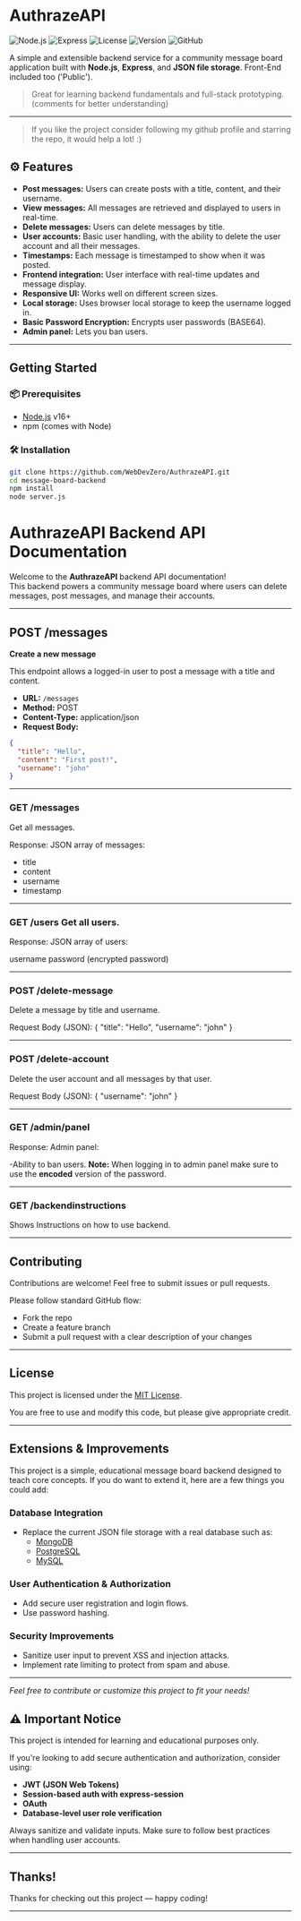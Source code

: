 # AuthrazeAPI

![Node.js](https://img.shields.io/badge/Node.js-16.x-brightgreen.svg?logo=node.js)
![Express](https://img.shields.io/badge/Express.js-Backend-lightgrey.svg?logo=express)
![License](https://img.shields.io/badge/License-MIT-blue.svg)
![Version](https://img.shields.io/badge/version-1.4.0-green)
![GitHub](https://img.shields.io/badge/GitHub-181717?style=flat&logo=github&logoColor=white)


A simple and extensible backend service for a community message board application built with **Node.js**, **Express**, and **JSON file storage**. Front-End included too ('Public').

>  Great for learning backend fundamentals and full-stack prototyping. (comments for better understanding)

---

> If you like the project consider following my github profile and starring the repo, it would help a lot! :)


## ⚙ Features

- **Post messages:** Users can create posts with a title, content, and their username.
- **View messages:** All messages are retrieved and displayed to users in real-time.
- **Delete messages:** Users can delete messages by title.
- **User accounts:** Basic user handling, with the ability to delete the user account and all their messages.
- **Timestamps:** Each message is timestamped to show when it was posted.
- **Frontend integration:** User interface with real-time updates and message display.
- **Responsive UI:** Works well on different screen sizes.
- **Local storage:** Uses browser local storage to keep the username logged in.
- **Basic Password Encryption:** Encrypts user passwords (BASE64).
- **Admin panel:** Lets you ban users.

---

##  Getting Started

### 📦 Prerequisites

- [Node.js](https://nodejs.org/) v16+
- npm (comes with Node)

### 🛠️ Installation

```bash
git clone https://github.com/WebDevZero/AuthrazeAPI.git
cd message-board-backend
npm install
node server.js
```
# AuthrazeAPI Backend API Documentation

Welcome to the **AuthrazeAPI** backend API documentation!  
This backend powers a community message board where users can delete messages, post messages, and manage their accounts.

---

##  POST /messages  
**Create a new message**

This endpoint allows a logged-in user to post a message with a title and content.

- **URL:** `/messages`  
- **Method:** POST  
- **Content-Type:** application/json  
- **Request Body:**  
```json
{
  "title": "Hello",
  "content": "First post!",
  "username": "john"
}
```


---

###  GET /messages
Get all messages.

Response: JSON array of messages:
- title
- content
- username
- timestamp

---

###  GET /users Get all users.

Response: JSON array of users:

username
password (encrypted password)

---

###  POST /delete-message
Delete a message by title and username.

Request Body (JSON):
{
  "title": "Hello",
  "username": "john"
}

---

###  POST /delete-account
Delete the user account and all messages by that user.

Request Body (JSON):
{
  "username": "john"
}

---

###  GET /admin/panel
Response: Admin panel:

-Ability to ban users.
**Note:** When logging in to admin panel make sure to use the **encoded** version of the password.

---

###  GET /backendinstructions
Shows Instructions on how to use backend.

---

## Contributing

Contributions are welcome! Feel free to submit issues or pull requests.  

Please follow standard GitHub flow:
- Fork the repo  
- Create a feature branch  
- Submit a pull request with a clear description of your changes

---


## License

This project is licensed under the [MIT License](LICENSE).  

You are free to use and modify this code, but please give appropriate credit.

---
##  Extensions & Improvements

This project is a simple, educational message board backend designed to teach core concepts. If you do want to extend it, here are a few things you could add:

###  Database Integration
- Replace the current JSON file storage with a real database such as:
  - [MongoDB](https://www.mongodb.com/)
  - [PostgreSQL](https://www.postgresql.org/)
  - [MySQL](https://www.mysql.com/)

###  User Authentication & Authorization
- Add secure user registration and login flows.
- Use password hashing.


###  Security Improvements
- Sanitize user input to prevent XSS and injection attacks.
- Implement rate limiting to protect from spam and abuse.



---

*Feel free to contribute or customize this project to fit your needs!*

## ⚠️ Important Notice


This project is intended for learning and educational purposes only.

If you're looking to add secure authentication and authorization, consider using:

- **JWT (JSON Web Tokens)**
- **Session-based auth with express-session**
- **OAuth**
- **Database-level user role verification**

Always sanitize and validate inputs. Make sure to follow best practices when handling user accounts. 

---
## Thanks!

Thanks for checking out this project — happy coding!

---





